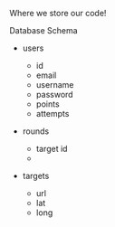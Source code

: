 Where we store our code!

Database Schema

+ users
    + id 
    + email
    + username
    + password
    + points
    + attempts
    
+ rounds
    + target id
    + 
    
+ targets 
    + url
    + lat
    + long
